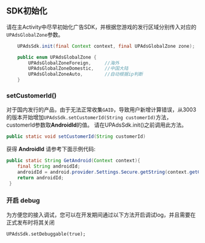 ## SDK初始化

请在主Activity中尽早初始化广告SDK，并根据您游戏的发行区域分别传入对应的`UPAdsGlobalZone`参数。

```java
    UPAdsSdk.init(final Context context, final UPAdsGlobalZone zone);

    public enum UPAdsGlobalZone {
        UPAdsGlobalZoneForeign,     //海外
        UPAdsGlobalZoneDomestic,    //中国大陆
        UPAdsGlobalZoneAuto,        //自动根据ip判断
    }
```

### setCustomerId()

对于国内发行的产品，由于无法正常收集`GAID`，导致用户新增计算错误，从3003的版本开始增加`UPAdsSdk.setCustomerId(String customerId)`方法，customerId参数取**AndroidId**的值。
请在UPAdsSdk.init()之前调用此方法。

```java
public static void setCustomerId(String customerId)
```
获得 **AndroidId** 请参考下面示例代码:

```java
public static String GetAndroid(Context context){
    final String androidId;
    androidId = android.provider.Settings.Secure.getString(context.getContentResolver(), android.provider.Settings.Secure.ANDROID_ID);
    return androidId;
 }
```

### 开启 debug
为方便您的接入调试，您可以在开发期间通过以下方法开启调试log，并且需要在正式发布时将其关闭

    UPAdsSdk.setDebuggable(true);
